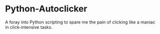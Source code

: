 # Python-Autoclicker
A foray into Python scripting to spare me the pain of clicking like a maniac in click-intensive tasks.
